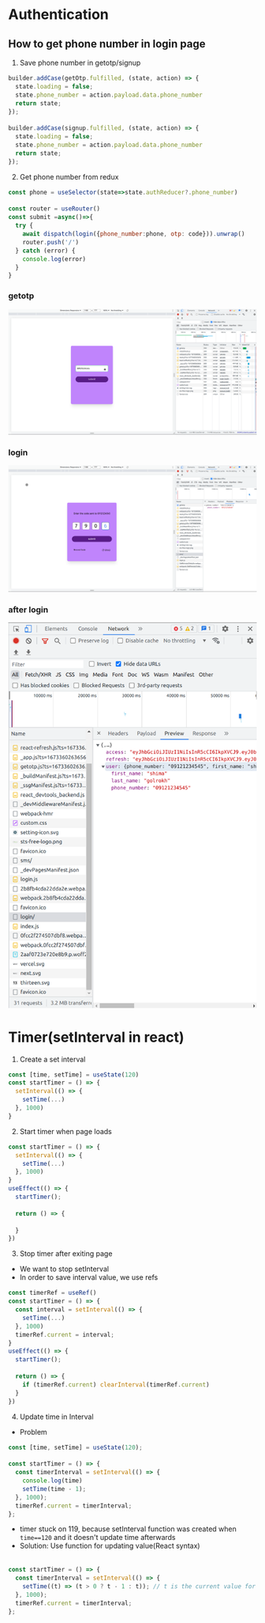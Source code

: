 
# Authentication
## How to get phone number in login page
1. Save phone number in getotp/signup
```jsx
builder.addCase(getOtp.fulfilled, (state, action) => {
  state.loading = false;
  state.phone_number = action.payload.data.phone_number
  return state;
});

builder.addCase(signup.fulfilled, (state, action) => {
  state.loading = false;
  state.phone_number = action.payload.data.phone_number
  return state;
});
```
2. Get phone number from redux
```jsx
const phone = useSelector(state=>state.authReducer?.phone_number)

const router = useRouter()
const submit =async()=>{
  try {
    await dispatch(login({phone_number:phone, otp: code})).unwrap()
    router.push('/')
  } catch (error) {
    console.log(error)
  }
}
```
### getotp
![Get Otp](./screenshots/authentication/getotp.png)
### login
![Login](./screenshots/authentication/login.png)
### after login
![Login Response](./screenshots/authentication/loginresult.png)

# Timer(setInterval in react)
1. Create a set interval
```jsx
const [time, setTime] = useState(120)
const startTimer = () => {
  setInterval(() => {
    setTime(...)
  }, 1000)
}
```
2. Start timer when page loads
```jsx
const startTimer = () => {
  setInterval(() => {
    setTime(...)
  }, 1000)
}
useEffect(() => {
  startTimer();

  return () => {

  }
})
```

3. Stop timer after exiting page
  * We want to stop setInterval
  * In order to save interval value, we use refs
```jsx
const timerRef = useRef()
const startTimer = () => {
  const interval = setInterval(() => {
    setTime(...)
  }, 1000)
  timerRef.current = interval;
}
useEffect(() => {
  startTimer();

  return () => {
    if (timerRef.current) clearInterval(timerRef.current)
  }
})
```
4. Update time in Interval
  * Problem
```jsx
const [time, setTime] = useState(120);

const startTimer = () => {
  const timerInterval = setInterval(() => {
    console.log(time)
    setTime(time - 1);
  }, 1000);
  timerRef.current = timerInterval;
};
```
  * timer stuck on 119, because setInterval function was created when `time==120` and it doesn't update time afterwards
  * Solution: Use function for updating value(React syntax)

```jsx

const startTimer = () => {
  const timerInterval = setInterval(() => {
    setTime((t) => (t > 0 ? t - 1 : t)); // t is the current value for time
  }, 1000);
  timerRef.current = timerInterval;
};
```